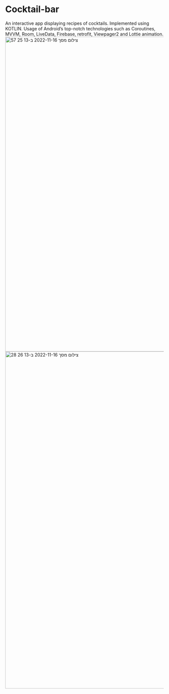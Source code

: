 # Cocktail-bar
 An interactive app displaying recipes of cocktails. Implemented using KOTLIN.
 Usage of Android’s top-notch technologies such as Coroutines,
 MVVM, Room, LiveData, Firebase, retrofit, Viewpager2 and Lottie animation.
 <img width="997" alt="צילום מסך 2022-11-16 ב-13 25 57" src="https://user-images.githubusercontent.com/80759141/202168654-fdb9a5fc-fc44-488d-86e8-522edf87fe2b.png">
<img width="1068" alt="צילום מסך 2022-11-16 ב-13 26 28" src="https://user-images.githubusercontent.com/80759141/202168677-b8b5588e-09fa-4c31-b0f7-2b20462bd896.png">
